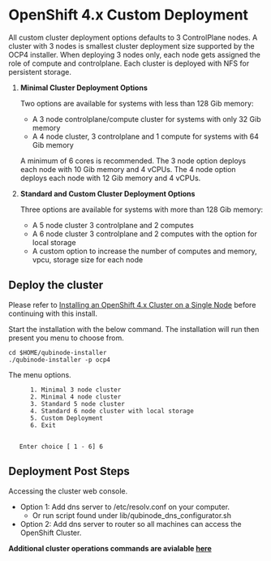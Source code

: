 # OpenShift 4.x Custom Deployment

All custom cluster deployment options defaults to 3 ControlPlane nodes.
A cluster with 3 nodes is smallest cluster deployment size
supported by the OCP4 installer. When deploying 3 nodes only, each node
gets assigned the role of compute and controlplane. Each cluster is deployed
with NFS for persistent storage.

1. **Minimal Cluster Deployment Options**

    Two options are available for systems with less than 128 Gib memory:
      * A 3 node controlplane/compute cluster for systems with only 32 Gib memory
      * A 4 node cluster, 3 controlplane and 1 compute for systems with 64 Gib memory

    A minimum of 6 cores is recommended. The 3 node option deploys each node
    with 10 Gib memory and 4 vCPUs. The 4 node option deploys each node with
    12 Gib memory and 4 vCPUs.

2. **Standard and Custom Cluster Deployment Options**
  
    Three options are available for systems with more than 128 Gib memory:
    * A 5 node cluster 3 controlplane and 2 computes
    * A 6 node cluster 3 controlplane and 2 computes with the option for local storage
    * A custom option to increase the number of computes and memory, vpcu, storage size for each node
    
## Deploy the cluster

Please refer to [Installing an OpenShift 4.x Cluster on a Single Node](openshift4_installation_steps.md) before continuing with this install.

Start the installation with the below command. The installation will run then present you menu to choose from.

```=shell
cd $HOME/qubinode-installer
./qubinode-installer -p ocp4
```

The menu options.
```
      1. Minimal 3 node cluster
      2. Minimal 4 node cluster
      3. Standard 5 node cluster
      4. Standard 6 node cluster with local storage
      5. Custom Deployment
      6. Exit


   Enter choice [ 1 - 6] 6
```

## Deployment Post Steps

Accessing the cluster web console.

* Option 1: Add dns server to /etc/resolv.conf on your computer.
  - Or run script found under lib/qubinode_dns_configurator.sh
* Option 2: Add dns server to router so all machines can access the OpenShift Cluster.

**Additional cluster operations commands are avialable [here](ocp4_cluster_ops.md)**

